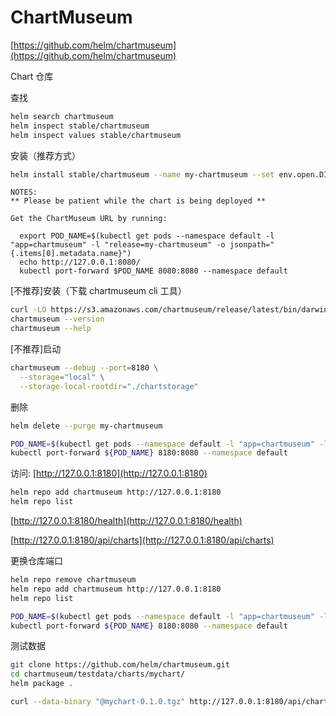 # ChartMuseum

[https://github.com/helm/chartmuseum](https://github.com/helm/chartmuseum)

Chart 仓库

查找
```bash
helm search chartmuseum
helm inspect stable/chartmuseum
helm inspect values stable/chartmuseum
```

安装（推荐方式）
```bash
helm install stable/chartmuseum --name my-chartmuseum --set env.open.DISABLE_API=false --set persistence.enabled=true
```

```
NOTES:
** Please be patient while the chart is being deployed **

Get the ChartMuseum URL by running:

  export POD_NAME=$(kubectl get pods --namespace default -l "app=chartmuseum" -l "release=my-chartmuseum" -o jsonpath="{.items[0].metadata.name}")
  echo http://127.0.0.1:8080/
  kubectl port-forward $POD_NAME 8080:8080 --namespace default
```

[不推荐]安装（下载 chartmuseum cli 工具）
```bash
curl -LO https://s3.amazonaws.com/chartmuseum/release/latest/bin/darwin/amd64/chartmuseum
chartmuseum --version
chartmuseum --help
```

[不推荐]启动
```bash
chartmuseum --debug --port=8180 \
  --storage="local" \
  --storage-local-rootdir="./chartstorage"
```

删除
```bash
helm delete --purge my-chartmuseum
```

```bash
POD_NAME=$(kubectl get pods --namespace default -l "app=chartmuseum" -l "release=my-chartmuseum" -o jsonpath="{.items[0].metadata.name}")
kubectl port-forward ${POD_NAME} 8180:8080 --namespace default
```

访问: [http://127.0.0.1:8180](http://127.0.0.1:8180)

```bash
helm repo add chartmuseum http://127.0.0.1:8180
helm repo list
```

[http://127.0.0.1:8180/health](http://127.0.0.1:8180/health)

[http://127.0.0.1:8180/api/charts](http://127.0.0.1:8180/api/charts)


更换仓库端口
```bash
helm repo remove chartmuseum
helm repo add chartmuseum http://127.0.0.1:8180
helm repo list

POD_NAME=$(kubectl get pods --namespace default -l "app=chartmuseum" -l "release=my-chartmuseum" -o jsonpath="{.items[0].metadata.name}")
kubectl port-forward ${POD_NAME} 8180:8080 --namespace default
```

测试数据
```bash
git clone https://github.com/helm/chartmuseum.git
cd chartmuseum/testdata/charts/mychart/
helm package .

curl --data-binary "@mychart-0.1.0.tgz" http://127.0.0.1:8180/api/charts
```
